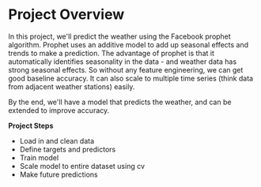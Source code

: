 # Project Overview

In this project, we'll predict the weather using the Facebook prophet algorithm.  Prophet uses an additive model to add up seasonal effects and trends to make a prediction.  The advantage of prophet is that it automatically identifies seasonality in the data - and weather data has strong seasonal effects.  So without any feature engineering, we can get good baseline accuracy.  It can also scale to multiple time series (think data from adjacent weather stations) easily.

By the end, we'll have a model that predicts the weather, and can be extended to improve accuracy.

**Project Steps**
* Load in and clean data
* Define targets and predictors
* Train model
* Scale model to entire dataset using cv
* Make future predictions
